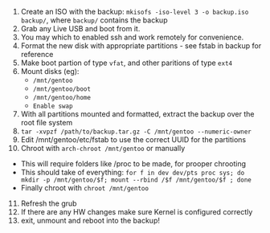 1) Create an ISO with the backup: `mkisofs -iso-level 3 -o backup.iso backup/`, where `backup/` contains the backup
2) Grab any Live USB and boot from it.
3) You may which to enabled ssh and work remotely for convenience.
4) Format the new disk with appropriate partitions - see fstab in backup for reference
5) Make boot partion of type `vfat`, and other paritions of type `ext4`
6) Mount disks (eg):
   -	`/mnt/gentoo`
   -	`/mnt/gentoo/boot`
   -	`/mnt/gentoo/home`
   -    `Enable swap`
7) With all partitions mounted and formatted, extract the backup over the root file system
8) `tar -xvpzf /path/to/backup.tar.gz -C /mnt/gentoo --numeric-owner`
9) Edit /mnt/gentoo/etc/fstab to use the correct UUID for the partitions
10) Chroot with `arch-chroot /mnt/gentoo` or manually
   - This will require folders like /proc to be made, for prooper chrooting
   - This should take of everything: `for f in dev dev/pts proc sys; do mkdir -p /mnt/gentoo/$f; mount --rbind /$f /mnt/gentoo/$f ; done`
   - Finally chroot with `chroot /mnt/gentoo`
11) Refresh the grub
12) If there are any HW changes make sure Kernel is configured correctly
13) exit, unmount and reboot into the backup!

